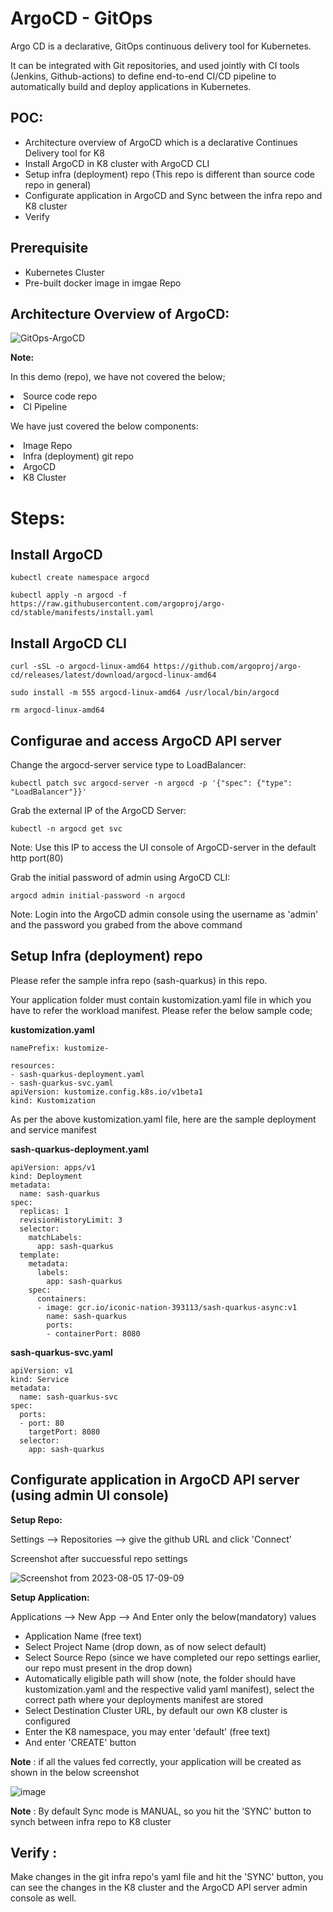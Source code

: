 # ArgoCD - GitOps

Argo CD is a declarative, GitOps continuous delivery tool for Kubernetes.

It can be integrated with Git repositories, and used jointly with CI tools (Jenkins, Github-actions) to define end-to-end CI/CD pipeline to automatically build and deploy applications in Kubernetes.

## POC:
* Architecture overview of ArgoCD which is a declarative Continues Delivery tool for K8
* Install ArgoCD in K8 cluster with ArgoCD CLI
* Setup infra (deployment) repo (This repo is different than source code repo in general)
* Configurate application in ArgoCD and Sync between the infra repo and K8 cluster
* Verify

## Prerequisite

* Kubernetes Cluster
* Pre-built docker image in imgae Repo

## Architecture Overview of ArgoCD:

![GitOps-ArgoCD](https://github.com/mosesalphonse/gitops-argocd/assets/16347988/7075143c-f1c6-4795-a158-26bc206816f7)


**Note:**

In this demo (repo), we have not covered the below;
<li>
Source code repo
</li>
<li>
CI Pipeline
</li>

We have just covered the below components:
<li>
Image Repo
</li>
<li>
Infra (deployment) git repo
</li>
<li>
ArgoCD
</li>
<li>
K8 Cluster
</li>

# Steps:

## Install ArgoCD

```
kubectl create namespace argocd

kubectl apply -n argocd -f https://raw.githubusercontent.com/argoproj/argo-cd/stable/manifests/install.yaml
```
## Install ArgoCD CLI

```
curl -sSL -o argocd-linux-amd64 https://github.com/argoproj/argo-cd/releases/latest/download/argocd-linux-amd64

sudo install -m 555 argocd-linux-amd64 /usr/local/bin/argocd

rm argocd-linux-amd64

```

## Configurae and access ArgoCD API server

Change the argocd-server service type to LoadBalancer:
```
kubectl patch svc argocd-server -n argocd -p '{"spec": {"type": "LoadBalancer"}}'

```

Grab the external IP of the ArgoCD Server:

```
kubectl -n argocd get svc

```

Note: Use this IP to access the UI console of ArgoCD-server in the default http port(80)

Grab the initial password of admin using ArgoCD CLI:

```
argocd admin initial-password -n argocd

```

Note: Login into the ArgoCD admin console using the username as 'admin' and the password you grabed from the above command


## Setup Infra (deployment) repo

Please refer the sample infra repo (sash-quarkus) in this repo.

Your application folder must contain kustomization.yaml file in which you have to refer the workload manifest. Please refer the below sample code;

**kustomization.yaml**

```
namePrefix: kustomize-

resources:
- sash-quarkus-deployment.yaml
- sash-quarkus-svc.yaml
apiVersion: kustomize.config.k8s.io/v1beta1
kind: Kustomization
```
As per the above kustomization.yaml file, here are the sample deployment and service manifest

**sash-quarkus-deployment.yaml**

```
apiVersion: apps/v1
kind: Deployment
metadata:
  name: sash-quarkus
spec:
  replicas: 1
  revisionHistoryLimit: 3
  selector:
    matchLabels:
      app: sash-quarkus
  template:
    metadata:
      labels:
        app: sash-quarkus
    spec:
      containers:
      - image: gcr.io/iconic-nation-393113/sash-quarkus-async:v1
        name: sash-quarkus
        ports:
        - containerPort: 8080
```

**sash-quarkus-svc.yaml**

```
apiVersion: v1	
kind: Service	
metadata:	
  name: sash-quarkus-svc	
spec:	
  ports:	
  - port: 80
    targetPort: 8080
  selector:	
    app: sash-quarkus
```

## Configurate application in ArgoCD API server (using admin UI console)

**Setup Repo:**

Settings --> Repositories --> give the github URL and click 'Connect'

Screenshot after succuessful repo settings

![Screenshot from 2023-08-05 17-09-09](https://github.com/mosesalphonse/gitops-argocd/assets/16347988/9fdfb6c9-7a4c-4015-b6f1-b15fd76841a2)


**Setup Application:**

Applications --> New App --> And Enter only the below(mandatory) values

  * Application Name (free text)
  * Select Project Name (drop down, as of now select default)
  * Select Source Repo (since we have completed our repo settings earlier, our repo must present in the drop down)
  * Automatically eligible path will show (note, the folder should have kustomization.yaml and the respective valid yaml manifest), select the 
    correct path where your deployments manifest are stored
  * Select Destination Cluster URL, by default our own K8 cluster is configured
  * Enter the K8 namespace, you may enter 'default' (free text)
  * And enter 'CREATE' button

**Note** : if all the values fed correctly, your application will be created as shown in the below screenshot

![image](https://github.com/mosesalphonse/gitops-argocd/assets/16347988/b1ec95a3-d6f4-4f99-9c90-dc1de891b47d)

**Note** : By default Sync mode is MANUAL, so you hit the 'SYNC' button to synch between infra repo to K8 cluster

## Verify :

Make changes in the git infra repo's yaml file and hit the 'SYNC' button, you can see the changes in the K8 cluster and the ArgoCD API server admin console as well.
